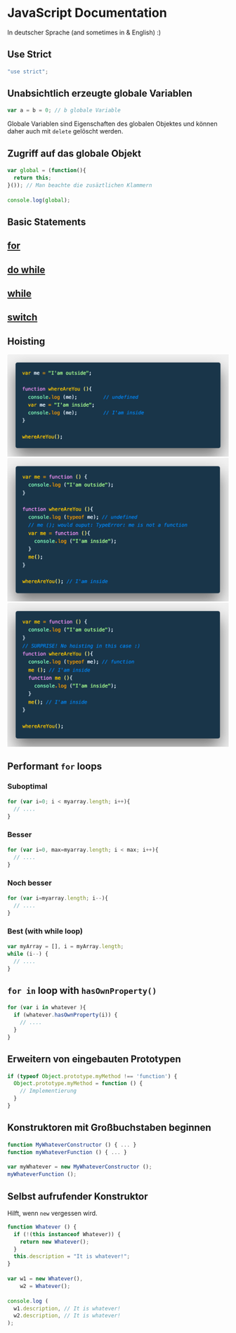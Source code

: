 # JavaScript Documentation

In deutscher Sprache (and sometimes in & English) :)

## Use Strict

```javascript
"use strict";
```

## Unabsichtlich erzeugte globale Variablen

```javascript
var a = b = 0; // b globale Variable
```

Globale Variablen sind Eigenschaften des globalen Objektes und können daher auch mit `delete` gelöscht werden.

## Zugriff auf das globale Objekt

```javascript {cmd="node"}
var global = (function(){
  return this;
}()); // Man beachte die zusäztlichen Klammern

console.log(global);
```

## Basic Statements

## [for](./source/basic_statements/for.js)

## [do while](./source/basic_statements/do_while.js)

## [while](./source/basic_statements/while.js)

## [switch](./source/basic_statements/switch.js)

## Hoisting

![Hoisting Example 1](image/hoisting_1.png)
![Hoisting Example 2](image/hoisting_2.png)
![Hoisting Example 3](image/hoisting_3.png)

## Performant `for` loops

### Suboptimal

```javascript
for (var i=0; i < myarray.length; i++){
  // ....
}
```

### Besser

```javascript
for (var i=0, max=myarray.length; i < max; i++){
  // ....
}
```

### Noch besser

```javascript
for (var i=myarray.length; i--){
  // ....
}
```

### Best (with while loop)

```javascript
var myArray = [], i = myArray.length;
while (i--) {
  // ....
}
```

## `for in` loop with `hasOwnProperty()`

```javascript
for (var i in whatever ){
  if (whatever.hasOwnProperty(i)) {
    // ....
  }
}
```

## Erweitern von eingebauten Prototypen

```javascript
if (typeof Object.prototype.myMethod !== 'function') {
  Object.prototype.myMethod = function () {
    // Implementierung
  }
}
```

## Konstruktoren mit Großbuchstaben beginnen

```javascript
function MyWhateverConstructor () { ... }
function myWhateverFunction () { ... }

var myWhatever = new MyWhateverConstructor ();
myWhateverFunction ();
```

## Selbst aufrufender Konstruktor

Hilft, wenn `new` vergessen wird.

```javascript {cmd="node"}
function Whatever () {
  if (!(this instanceof Whatever)) {
    return new Whatever();
  }
  this.description = "It is whatever!";
}

var w1 = new Whatever(),
    w2 = Whatever();

console.log (
  w1.description, // It is whatever!
  w2.description, // It is whatever!
);
```
